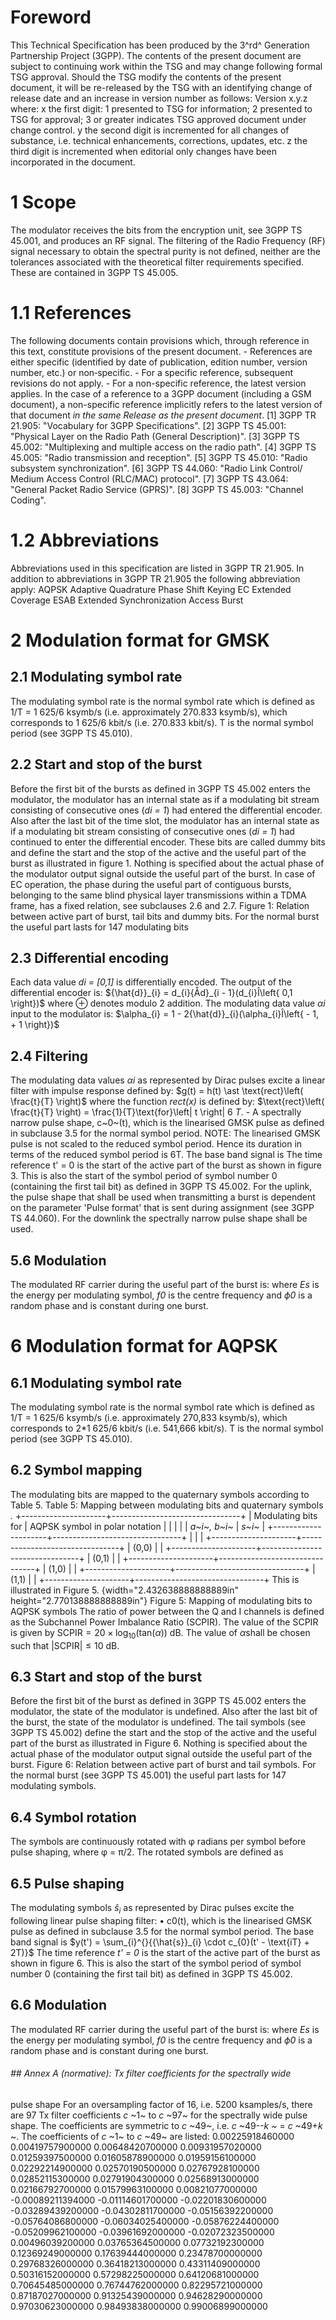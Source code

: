 # Foreword
This Technical Specification has been produced by the 3^rd^ Generation
Partnership Project (3GPP).
The contents of the present document are subject to continuing work within the
TSG and may change following formal TSG approval. Should the TSG modify the
contents of the present document, it will be re-released by the TSG with an
identifying change of release date and an increase in version number as
follows:
Version x.y.z
where:
x the first digit:
1 presented to TSG for information;
2 presented to TSG for approval;
3 or greater indicates TSG approved document under change control.
y the second digit is incremented for all changes of substance, i.e. technical
enhancements, corrections, updates, etc.
z the third digit is incremented when editorial only changes have been
incorporated in the document.
# 1 Scope
The modulator receives the bits from the encryption unit, see 3GPP TS 45.001,
and produces an RF signal. The filtering of the Radio Frequency (RF) signal
necessary to obtain the spectral purity is not defined, neither are the
tolerances associated with the theoretical filter requirements specified.
These are contained in 3GPP TS 45.005.
# 1.1 References
The following documents contain provisions which, through reference in this
text, constitute provisions of the present document.
\- References are either specific (identified by date of publication, edition
number, version number, etc.) or non‑specific.
\- For a specific reference, subsequent revisions do not apply.
\- For a non-specific reference, the latest version applies. In the case of a
reference to a 3GPP document (including a GSM document), a non-specific
reference implicitly refers to the latest version of that document _in the
same Release as the present document_.
[1] 3GPP TR 21.905: "Vocabulary for 3GPP Specifications".
[2] 3GPP TS 45.001: "Physical Layer on the Radio Path (General Description)".
[3] 3GPP TS 45.002: "Multiplexing and multiple access on the radio path".
[4] 3GPP TS 45.005: "Radio transmission and reception".
[5] 3GPP TS 45.010: "Radio subsystem synchronization".
[6] 3GPP TS 44.060: "Radio Link Control/ Medium Access Control (RLC/MAC)
protocol".
[7] 3GPP TS 43.064: "General Packet Radio Service (GPRS)".
[8] 3GPP TS 45.003: "Channel Coding".
# 1.2 Abbreviations
Abbreviations used in this specification are listed in 3GPP TR 21.905. In
addition to abbreviations in 3GPP TR 21.905 the following abbreviation apply:
AQPSK Adaptive Quadrature Phase Shift Keying
EC Extended Coverage
ESAB Extended Synchronization Access Burst
# 2 Modulation format for GMSK
## 2.1 Modulating symbol rate
The modulating symbol rate is the normal symbol rate which is defined as 1/T =
1 625/6 ksymb/s (i.e. approximately 270.833 ksymb/s), which corresponds to 1
625/6 kbit/s (i.e. 270.833 kbit/s). T is the normal symbol period (see 3GPP TS
45.010).
## 2.2 Start and stop of the burst
Before the first bit of the bursts as defined in 3GPP TS 45.002 enters the
modulator, the modulator has an internal state as if a modulating bit stream
consisting of consecutive ones (_di = 1_) had entered the differential
encoder. Also after the last bit of the time slot, the modulator has an
internal state as if a modulating bit stream consisting of consecutive ones
(_di_ _= 1_) had continued to enter the differential encoder. These bits are
called dummy bits and define the start and the stop of the active and the
useful part of the burst as illustrated in figure 1. Nothing is specified
about the actual phase of the modulator output signal outside the useful part
of the burst. In case of EC operation, the phase during the useful part of
contiguous bursts, belonging to the same blind physical layer transmissions
within a TDMA frame, has a fixed relation, see subclauses 2.6 and 2.7.
Figure 1: Relation between active part of burst, tail bits and dummy bits. For
the normal burst the useful part lasts for 147 modulating bits
## 2.3 Differential encoding
Each data value _di_ _= [0,1]_ is differentially encoded. The output of the
differential encoder is:
${\hat{d}}_{i} = d_{i}{Åd}_{i - 1}(d_{i}Î\left{ 0,1 \right})$
where ⊕ denotes modulo 2 addition.
The modulating data value _αi_ input to the modulator is:
$\alpha_{i} = 1 - 2{\hat{d}}_{i}(\alpha_{i}Î\left{ - 1, + 1 \right})$
## 2.4 Filtering
The modulating data values _αi_ as represented by Dirac pulses excite a linear
filter with impulse response defined by:
$g(t) = h(t) \ast \text{rect}\left( \frac{t}{T} \right)$
where the function _rect(x)_ is defined by:
$\text{rect}\left( \frac{t}{T} \right) = \frac{1}{T}\text{for}\left| t \right|
 6 _T_.
\- A spectrally narrow pulse shape, c~0~(t), which is the linearised GMSK
pulse as defined in subclause 3.5 for the normal symbol period.
NOTE: The linearised GMSK pulse is not scaled to the reduced symbol period.
Hence its duration in terms of the reduced symbol period is 6T.
The base band signal is
The time reference t\' = 0 is the start of the active part of the burst as
shown in figure 3. This is also the start of the symbol period of symbol
number 0 (containing the first tail bit) as defined in 3GPP TS 45.002.
For the uplink, the pulse shape that shall be used when transmitting a burst
is dependent on the parameter \'Pulse format\' that is sent during assignment
(see 3GPP TS 44.060). For the downlink the spectrally narrow pulse shape shall
be used.
## 5.6 Modulation
The modulated RF carrier during the useful part of the burst is:
where _Es_ is the energy per modulating symbol, _f0_ is the centre frequency
and _ϕ0_ is a random phase and is constant during one burst.
# 6 Modulation format for AQPSK
## 6.1 Modulating symbol rate
The modulating symbol rate is the normal symbol rate which is defined as 1/T =
1 625/6 ksymb/s (i.e. approximately 270,833 ksymb/s), which corresponds to 2*1
625/6 kbit/s (i.e. 541,666 kbit/s). T is the normal symbol period (see 3GPP TS
45.010).
## 6.2 Symbol mapping
The modulating bits are mapped to the quaternary symbols according to Table 5.
Table 5: Mapping between modulating bits and quaternary symbols _._
+---------------------+--------------------------------+ | Modulating bits for | AQPSK symbol in polar notation | | | | | _a~i~, b~i~_ | _s~i~_ | +---------------------+--------------------------------+ | | | +---------------------+--------------------------------+ | (0,0) | | +---------------------+--------------------------------+ | (0,1) | | +---------------------+--------------------------------+ | (1,0) | | +---------------------+--------------------------------+ | (1,1) | | +---------------------+--------------------------------+
This is illustrated in Figure 5.
{width="2.432638888888889in" height="2.770138888888889in"}
Figure 5: Mapping of modulating bits to AQPSK symbols
The ratio of power between the Q and I channels is defined as the Subchannel
Power Imbalance Ratio (SCPIR).
The value of the SCPIR is given by
$\text{SCPIR} = \text{20} \times \text{log}_{\text{10}}\left( \text{tan}\left(
\alpha \right) \right)\ \text{dB}$.
The value of $\alpha$shall be chosen such that $\left| \text{SCPIR} \right|
\leq \text{10}\ \text{dB}$.
## 6.3 Start and stop of the burst
Before the first bit of the burst as defined in 3GPP TS 45.002 enters the
modulator, the state of the modulator is undefined. Also after the last bit of
the burst, the state of the modulator is undefined. The tail symbols (see 3GPP
TS 45.002) define the start and the stop of the active and the useful part of
the burst as illustrated in Figure 6. Nothing is specified about the actual
phase of the modulator output signal outside the useful part of the burst.
Figure 6: Relation between active part of burst and tail symbols. For the
normal burst (see 3GPP TS 45.001) the useful part lasts for 147 modulating
symbols.
## 6.4 Symbol rotation
The symbols are continuously rotated with φ radians per symbol before pulse
shaping, where φ = π/2. The rotated symbols are defined as
## 6.5 Pulse shaping
The modulating symbols ${\hat{s}}_{i}$ as represented by Dirac pulses excite
the following linear pulse shaping filter:
• c0(t), which is the linearised GMSK pulse as defined in subclause 3.5 for
the normal symbol period.
The base band signal is
$y(t') = \sum_{i}^{}{{\hat{s}}_{i} \cdot c_{0}(t' - \text{iT} + 2T)}$
The time reference _t\'_ _= 0_ is the start of the active part of the burst as
shown in figure 6. This is also the start of the symbol period of symbol
number 0 (containing the first tail bit) as defined in 3GPP TS 45.002.
## 6.6 Modulation
The modulated RF carrier during the useful part of the burst is:
where _Es_ is the energy per modulating symbol, _f0_ is the centre frequency
and _ϕ0_ is a random phase and is constant during one burst.
###### ## Annex A (normative): Tx filter coefficients for the spectrally wide
pulse shape
For an oversampling factor of 16, i.e. 5200 ksamples/s, there are 97 Tx filter
coefficients _c_ ~1~ to _c_ ~97~ for the spectrally wide pulse shape. The
coefficients are symmetric to _c_ ~49~, i.e. _c_ ~49--_k_ ~ = _c_ ~49+_k_ ~.
The coefficients of _c_ ~1~ to _c_ ~49~ are listed:
0.00225918460000
0.00419757900000
0.00648420700000
0.00931957020000
0.01259397500000
0.01605878900000
0.01959156100000
0.02292214900000
0.02570190500000
0.02767928100000
0.02852115300000
0.02791904300000
0.02568913000000
0.02166792700000
0.01579963100000
0.00821077000000
-0.00089211394000
-0.01114601700000
-0.02201830600000
-0.03289439200000
-0.04302811700000
-0.05156392200000
-0.05764086800000
-0.06034025400000
-0.05876224400000
-0.05209962100000
-0.03961692000000
-0.02072323500000
0.00496039200000
0.03765364500000
0.07732192300000
0.12369249000000
0.17639444000000
0.23478700000000
0.29768326000000
0.36418213000000
0.43311409000000
0.50316152000000
0.57298225000000
0.64120681000000
0.70645485000000
0.76744762000000
0.82295721000000
0.87187027000000
0.91325439000000
0.94628290000000
0.97030623000000
0.98493838000000
0.99006899000000
#